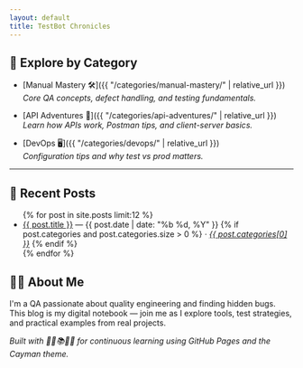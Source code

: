 ```yaml
---
layout: default
title: TestBot Chronicles
---
```


## 📂 Explore by Category
- [Manual Mastery 🛠]({{ "/categories/manual-mastery/" | relative_url }})  
  *Core QA concepts, defect handling, and testing fundamentals.*

- [API Adventures 🔌]({{ "/categories/api-adventures/" | relative_url }})  
  *Learn how APIs work, Postman tips, and client-server basics.*

- [DevOps 🖥]({{ "/categories/devops/" | relative_url }})  
  *Configuration tips and why test vs prod matters.*
  
---

## 📝 Recent Posts
<ul>
{% for post in site.posts limit:12 %}
  <li>
    <a href="{{ post.url | relative_url }}">{{ post.title }}</a>
    <span> — {{ post.date | date: "%b %d, %Y" }}</span>
    {% if post.categories and post.categories.size > 0 %}
      <em> · <a href="{{ '/categories/' | append: post.categories[0] | append: '/' | relative_url }}">{{ post.categories[0] }}</a></em>
    {% endif %}
  </li>
{% endfor %}
</ul>


## 👩‍💻 About Me

I'm a QA passionate about quality engineering and finding hidden bugs.  
This blog is my digital notebook — join me as I explore tools, test strategies, and practical examples from real projects.



*Built with 🧑‍💻📚🚀🐞  for continuous learning using GitHub Pages and the Cayman theme.*
